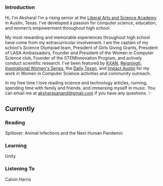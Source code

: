 ### Introduction

Hi, I'm Akshara! I'm a rising senior at the [Liberal Arts and Science Academy](http://lasahighschool.org) in Austin, Texas. I've developed a passion for computer science, education, and women’s empowerment throughout high school. 

My most rewarding and memorable experiences throughout high school have come from my extracurricular involvement. I am the captain of my school's Science Olympiad team, President of Girls Giving Grants, President of LASA Ambassadors, Founder and President of the Women in Computer Science club, Founder of the STEMInnovation Program, and actively conduct scientific research. I've been featured by [KXAN](http://kxan.com/2017/03/28/austin-high-schooler-working-to-change-computer-science-field/), [ReigningIt](https://medium.com/@ReigningIt/women-who-reign-akshara-anand-95b1fb9b6a9c), [Inspirational Women's Series](https://inspirationalwomenseries.org/2017/01/20/inspirational-woman-interview-akshara-anand/), the [Daily Texan](https://www.dailytexanonline.com/2017/04/23/austin-high-schooler-seeks-to-get-more-women-involved-in-stem), and [Impact Austin](http://impactaustin.org/blog/post/girls-giving-grants-site-visits-finalize-2017-grantee) for my work in Women in Computer Science activities and community outreach. 

In my free time I love reading science and technology articles, running, spending time with family and friends, and immersing myself in music. You can email me at aksharasanand@gmail.com if you have any questions. :sparkles:

## Currently 

### Reading
Spillover: Animal Infections and the Next Human Pandemic

### Learning
Unity 

### Listening To
Calvin Harris

